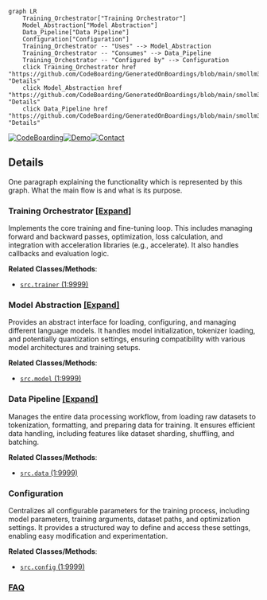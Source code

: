 ```mermaid
graph LR
    Training_Orchestrator["Training Orchestrator"]
    Model_Abstraction["Model Abstraction"]
    Data_Pipeline["Data Pipeline"]
    Configuration["Configuration"]
    Training_Orchestrator -- "Uses" --> Model_Abstraction
    Training_Orchestrator -- "Consumes" --> Data_Pipeline
    Training_Orchestrator -- "Configured by" --> Configuration
    click Training_Orchestrator href "https://github.com/CodeBoarding/GeneratedOnBoardings/blob/main/smollm3_finetune/Training_Orchestrator.md" "Details"
    click Model_Abstraction href "https://github.com/CodeBoarding/GeneratedOnBoardings/blob/main/smollm3_finetune/Model_Abstraction.md" "Details"
    click Data_Pipeline href "https://github.com/CodeBoarding/GeneratedOnBoardings/blob/main/smollm3_finetune/Data_Pipeline.md" "Details"
```

[![CodeBoarding](https://img.shields.io/badge/Generated%20by-CodeBoarding-9cf?style=flat-square)](https://github.com/CodeBoarding/CodeBoarding)[![Demo](https://img.shields.io/badge/Try%20our-Demo-blue?style=flat-square)](https://www.codeboarding.org/demo)[![Contact](https://img.shields.io/badge/Contact%20us%20-%20contact@codeboarding.org-lightgrey?style=flat-square)](mailto:contact@codeboarding.org)

## Details

One paragraph explaining the functionality which is represented by this graph. What the main flow is and what is its purpose.

### Training Orchestrator [[Expand]](./Training_Orchestrator.md)
Implements the core training and fine-tuning loop. This includes managing forward and backward passes, optimization, loss calculation, and integration with acceleration libraries (e.g., accelerate). It also handles callbacks and evaluation logic.


**Related Classes/Methods**:

- <a href="https://github.com/Josephrp/smollm3_finetune/blob/main/src/trainer.py#L1-L9999" target="_blank" rel="noopener noreferrer">`src.trainer` (1:9999)</a>


### Model Abstraction [[Expand]](./Model_Abstraction.md)
Provides an abstract interface for loading, configuring, and managing different language models. It handles model initialization, tokenizer loading, and potentially quantization settings, ensuring compatibility with various model architectures and training setups.


**Related Classes/Methods**:

- <a href="https://github.com/Josephrp/smollm3_finetune/blob/main/src/model.py#L1-L9999" target="_blank" rel="noopener noreferrer">`src.model` (1:9999)</a>


### Data Pipeline [[Expand]](./Data_Pipeline.md)
Manages the entire data processing workflow, from loading raw datasets to tokenization, formatting, and preparing data for training. It ensures efficient data handling, including features like dataset sharding, shuffling, and batching.


**Related Classes/Methods**:

- <a href="https://github.com/Josephrp/smollm3_finetune/blob/main/src/data.py#L1-L9999" target="_blank" rel="noopener noreferrer">`src.data` (1:9999)</a>


### Configuration
Centralizes all configurable parameters for the training process, including model parameters, training arguments, dataset paths, and optimization settings. It provides a structured way to define and access these settings, enabling easy modification and experimentation.


**Related Classes/Methods**:

- <a href="https://github.com/Josephrp/smollm3_finetune/blob/main/src/config.py#L1-L9999" target="_blank" rel="noopener noreferrer">`src.config` (1:9999)</a>




### [FAQ](https://github.com/CodeBoarding/GeneratedOnBoardings/tree/main?tab=readme-ov-file#faq)